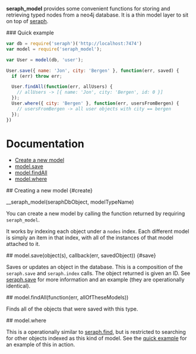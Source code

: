 __seraph_model__ provides some convenient functions for storing and retrieving
typed nodes from a neo4j database. It is a thin model layer to sit on top of 
[seraph](https://github.com/brikteknologier/seraph). 

<a name="quick"/>
### Quick example

```javascript
var db = require('seraph')('http://localhost:7474')
var model = require('seraph_model');

var User = model(db, 'user');

User.save({ name: 'Jon', city: 'Bergen' }, function(err, saved) {
  if (err) throw err;

  User.findAll(function(err, allUsers) {
    // allUsers -> [{ name: 'Jon', city: 'Bergen', id: 0 }]
  });
  User.where({ city: 'Bergen' }, function(err, usersFromBergen) {
    // usersFromBergen -> all user objects with city == bergen
  });
})

```

# Documentation

* [Create a new model](#create)
* [model.save](#save)
* [model.findAll](#findAll)
* [model.where](#where)

<a name="create"/>
## Creating a new model {#create}

__seraph_model(seraphDbObject, modelTypeName)

You can create a new model by calling the function returned by requiring
`seraph_model`.

It works by indexing each object under a `nodes` index. Each different model is
simply an item in that index, with all of the instances of that model attached
to it.

<a name="save"/>
## model.save(object(s), callback(err, savedObject)) {#save}

Saves or updates an object in the database. This is a composition of the
`seraph.save` and `seraph.index` calls. The object returned is given an ID. See
[seraph.save](https://github.com/brikteknologier/seraph#node.save) for more 
information and an example (they are operationally identical).

<a name="findAll"/>
## model.findAll(function(err, allOfTheseModels))

Finds all of the objects that were saved with this type.

<a name="where"/>
## model.where

This is a operationally similar to 
[seraph.find](https://github.com/brikteknologier/seraph#node.find), but is
restricted to searching for other objects indexed as this kind of model. See the
[quick example](#quick) for an example of this in action. 
